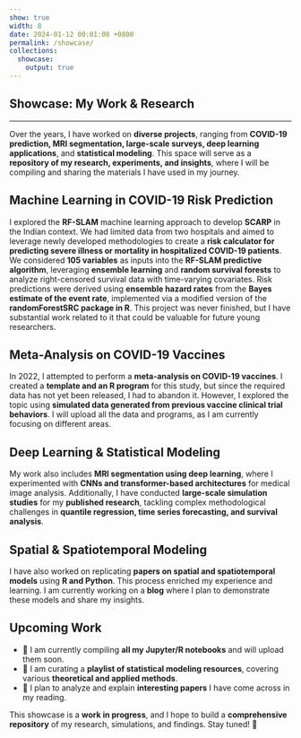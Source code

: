 ```yaml
---
show: true
width: 8
date: 2024-01-12 00:01:00 +0800
permalink: /showcase/
collections:
  showcase:
    output: true
---
```


<div class="p-4">
    <h2>Showcase: My Work & Research</h2>
    <hr />
    <p>
        Over the years, I have worked on <strong>diverse projects</strong>, ranging from <strong>COVID-19 prediction, MRI segmentation, large-scale surveys, deep learning applications</strong>, and <strong>statistical modeling</strong>. This space will serve as a <strong>repository of my research, experiments, and insights</strong>, where I will be compiling and sharing the materials I have used in my journey.
    </p>
</div>

## **Machine Learning in COVID-19 Risk Prediction**
I explored the **RF-SLAM** machine learning approach to develop **SCARP** in the Indian context. We had limited data from two hospitals and aimed to leverage newly developed methodologies to create a **risk calculator for predicting severe illness or mortality in hospitalized COVID-19 patients**. We considered **105 variables** as inputs into the **RF-SLAM predictive algorithm**, leveraging **ensemble learning** and **random survival forests** to analyze right-censored survival data with time-varying covariates. Risk predictions were derived using **ensemble hazard rates** from the **Bayes estimate of the event rate**, implemented via a modified version of the **randomForestSRC package in R**. This project was never finished, but I have substantial work related to it that could be valuable for future young researchers.

## **Meta-Analysis on COVID-19 Vaccines**
In 2022, I attempted to perform a **meta-analysis on COVID-19 vaccines**. I created a **template and an R program** for this study, but since the required data has not yet been released, I had to abandon it. However, I explored the topic using **simulated data generated from previous vaccine clinical trial behaviors**. I will upload all the data and programs, as I am currently focusing on different areas.

## **Deep Learning & Statistical Modeling**
My work also includes **MRI segmentation using deep learning**, where I experimented with **CNNs and transformer-based architectures** for medical image analysis. Additionally, I have conducted **large-scale simulation studies** for my **published research**, tackling complex methodological challenges in **quantile regression, time series forecasting, and survival analysis**.

## **Spatial & Spatiotemporal Modeling**
I have also worked on replicating **papers on spatial and spatiotemporal models** using **R and Python**. This process enriched my experience and learning. I am currently working on a **blog** where I plan to demonstrate these models and share my insights.

## **Upcoming Work**
- 📌 I am currently compiling **all my Jupyter/R notebooks** and will upload them soon.
- 📌 I am curating a **playlist of statistical modeling resources**, covering various **theoretical and applied methods**.
- 📌 I plan to analyze and explain **interesting papers** I have come across in my reading.

This showcase is a **work in progress**, and I hope to build a **comprehensive repository** of my research, simulations, and findings. Stay tuned! 🚀

